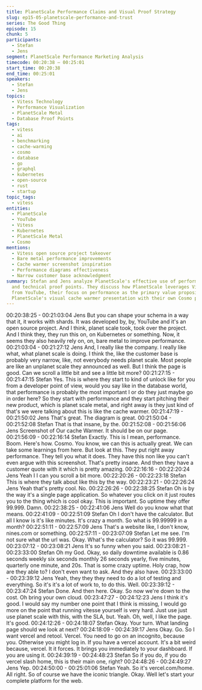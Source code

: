 ```yaml
---
title: PlanetScale Performance Claims and Visual Proof Strategy
slug: ep15-05-planetscale-performance-and-trust
series: The Good Thing
episode: 15
chunk: 5
participants:
  - Stefan
  - Jens
segment: PlanetScale Performance Marketing Analysis
timecode: 00:20:38 – 00:25:01
start_time: 00:20:38
end_time: 00:25:01
speakers:
  - Stefan
  - Jens
topics:
  - Vitess Technology
  - Performance Visualization
  - PlanetScale Metal
  - Database Proof Points
tags:
  - vitess
  - ai
  - benchmarking
  - cache-warming
  - cosmo
  - database
  - go
  - graphql
  - kubernetes
  - open-source
  - rust
  - startup
topic_tags:
  - vitess
entities:
  - PlanetScale
  - YouTube
  - Vitess
  - Kubernetes
  - PlanetScale Metal
  - Cosmo
mentions:
  - Vitess open source project takeover
  - Bare metal performance improvements
  - Cache warmer screenshot inspiration
  - Performance diagrams effectiveness
  - Narrow customer base acknowledgment
summary: Stefan and Jens analyze PlanetScale's effective use of performance diagrams
  and technical proof points. They discuss how PlanetScale leverages Vitess technology
  from YouTube, their focus on performance as the primary value proposition, and compare
  PlanetScale's visual cache warmer presentation with their own Cosmo product needs.
---
```


00:20:38:25 - 00:21:03:04
Jens
But you can shape your schema in a way that it, it works with shards. It was developed by, by,
YouTube and it's an open source project. And I think, planet scale took, took over the project.
And I think they, they run this on, on Kubernetes or something. Now, it seems they also heavily
rely on, on, bare metal to improve performance.
00:21:03:04 - 00:21:27:12
Jens
And, I really like the company. I really like what, what planet scale is doing. I think the, like the
customer base is probably very narrow, like, not everybody needs planet scale. Most people are
like an unplanet scale they announced as well. But I think the page is good. Can we scroll a little
bit and see a little bit more?
00:21:27:15 - 00:21:47:15
Stefan
Yes. This is where they start to kind of unlock like for you from a developer point of view, would
you say like in the database world, that performance is probably the most important I or do they
just maybe go in order here? So they start with performance and they start pitching their new
product, which is planet scale metal, and right away is they just kind of that's we were talking
about this is like the cache warmer.
00:21:47:19 - 00:21:50:02
Jens
That's great. The diagram is great.
00:21:50:04 - 00:21:52:08
Stefan
That is that insane, by the.
00:21:52:08 - 00:21:56:06
Jens
Screenshot of Our cache Warmer. It should be on our page.
00:21:56:09 - 00:22:16:14
Stefan
Exactly. This is I mean, performance. Boom. Here's how. Cosmo. You know, we can this is
actually great. We can take some learnings from here. But look at this. They put right away
performance. They tell you what it does. They have this non like you can't even argue with this
screenshot. That's pretty insane. And then they have a customer quote with it which is pretty
amazing.
00:22:16:16 - 00:22:20:24
Jens
Yeah I I can you scroll a bit more.
00:22:20:26 - 00:22:23:18
Stefan
This is where they talk about like this by the way.
00:22:23:21 - 00:22:26:24
Jens
Yeah that's pretty cool. No.
00:22:26:26 - 00:22:38:25
Stefan
Oh is by the way it's a single page application. So whatever you click on it just routes you to the
thing which is cool okay. This is important. So uptime they offer 99.999. Damn.
00:22:38:25 - 00:22:41:06
Jens
Well do you know what that means.
00:22:41:09 - 00:22:51:09
Stefan
Oh I don't have the calculator. But all I know is it's like minutes. It's crazy a month. So what is
99.99999 in a month?
00:22:51:11 - 00:22:57:09
Jens
That's a website like, I don't know, nines.com or something.
00:22:57:11 - 00:23:07:09
Stefan
Let me see. I'm not sure what the url was. Okay. What's the calculator? So it was 99.999.
00:23:07:12 - 00:23:08:21
Jens
It's so funny when you said.
00:23:08:21 - 00:23:33:00
Stefan
Oh my God. Okay, so daily downtime available is 0.86 seconds weekly six seconds monthly 26
seconds yearly, five minutes, quarterly one minute, and 20s. That is some crazy uptime. Holy
crap, how are they able to? I don't even want to ask. And they also have.
00:23:33:00 - 00:23:39:12
Jens
Yeah, they they they need to do a lot of testing and everything. So it's it's a lot of work to, to do
this. Well.
00:23:39:12 - 00:23:47:24
Stefan
Done. And then here. Okay. So now we're down to the cost. Oh bring your own cloud.
00:23:47:27 - 00:24:12:23
Jens
I think it's good. I would say my number one point that I think is missing, I would go more on the
point that running vitesse yourself is very hard. Just use just use planet scale with this, with the
SLA, but. Yeah. Oh, well, I like the page. It's good.
00:24:12:26 - 00:24:18:07
Stefan
Okay. Your turn. What landing page should we look at next?
00:24:18:09 - 00:24:39:17
Jens
Okay. Go. So I want vercel and retool. Vercel. You need to go on an incognito, because you.
Otherwise you might log in. If you have a vercel account. It's a bit weird because, vercel. It it
forces. It brings you immediately to your dashboard. If you are using it.
00:24:39:19 - 00:24:48:23
Stefan
So if you do, if you do vercel slash home, this is their main one, right?
00:24:48:26 - 00:24:49:27
Jens
Yep.
00:24:50:00 - 00:25:01:06
Stefan
Yeah. So it's vercel.com/home. All right. So of course we have the iconic triangle. Okay. Well
let's start your complete platform for the web.
